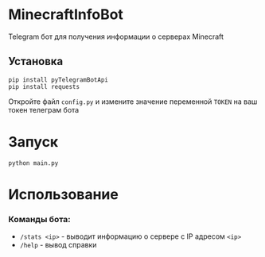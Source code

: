 # MinecraftInfoBot
Telegram бот для получения информации о серверах Minecraft 
## Установка
```
pip install pyTelegramBotApi
pip install requests
```
Откройте файл `config.py` и измените значение переменной `TOKEN` на ваш токен телеграм бота

# Запуск
```python main.py```

# Использование
### Команды бота:
* `/stats <ip>` - выводит информацию о сервере с IP адресом `<ip>`
* `/help` - вывод справки



